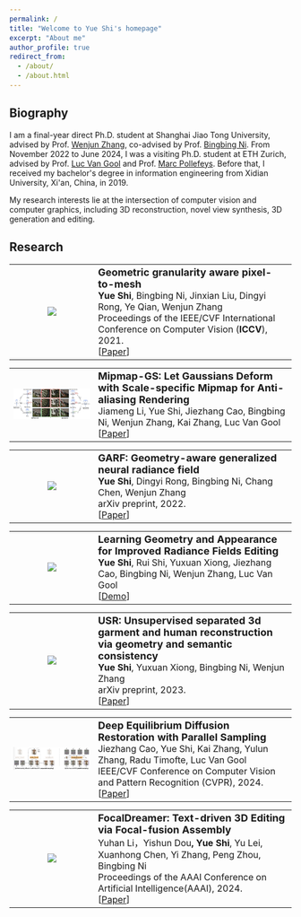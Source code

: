 ```yaml
---
permalink: /
title: "Welcome to Yue Shi's homepage"
excerpt: "About me"
author_profile: true
redirect_from: 
  - /about/
  - /about.html
---
```

Biography
---------

I am a final-year direct Ph.D. student at Shanghai Jiao Tong University, advised by Prof. <a href="https://english.seiee.sjtu.edu.cn/english/detail/842_816.htm">Wenjun Zhang</a>, co-advised by Prof. <a href="https://scholar.google.com.sg/citations?user=eUbmKwYAAAAJ&hl=en">Bingbing Ni</a>. From November 2022 to June 2024, I was a visiting Ph.D. student at ETH Zurich, advised by Prof. <a href="https://scholar.google.com/citations?user=TwMib_QAAAAJ&hl=en">Luc Van Gool</a> and Prof. <a href="https://scholar.google.com/citations?user=YYH0BjEAAAAJ&hl=en">Marc Pollefeys</a>. Before that, I received my bachelor's degree in information engineering from Xidian University, Xi'an, China, in 2019.

My research interests lie at the intersection of computer vision and computer graphics, including 3D reconstruction, novel view synthesis, 3D generation and editing.

<!-- News
----

<ul>
  <li>[04/2023] I have received 100 citations! </li>
  <li>[02/2023] One paper is accepted by CVPR2023. </li>
  <li>[10/2022] One paper is accepted by TIP. </li>
  <li>[06/2022] Two papers are accepted by ACM MM 2022.</li>
  <li>[12/2021] I am recognized as an outstanding student of Fudan University.</li>
  <li>[06/2021] One paper is accepted by ACM MM 2021.</li>
  <li>[04/2021] One paper is accepted by ICMR 2021.</li>
  <li>[07/2020] One paper is accepted by ACM MM 2020.</li>
  <li>[12/2019] I am awarded the Chinese National Scholarship.</li>
  <li>[07/2019] One paper is accepted by ACM MM 2019.</li>
</ul> -->

<!-- Selected Publications
# To update this
------
<div class="img">
            <div id="pic" class="baguetteBox gallery">
                <img src="images/framework-MED2N.png" />
            </div>   
            <div class="details" >
            <p><a href="">ME-D2N: Multi-Expert Domain Decompositional Network for Cross-Domain Few-Shot Learning</a><br /><strong>Yue Shi</strong>, Yu Xie, Yanwei Fu, Jingjing Chen, Yu-Gang Jiang<br /> ACM International Conference on Multimedia (<strong>ACM MM</strong>), 2022.<br /> [<a href="">Paper Coming Soon</a>][<a href="https://github.com/lovelyqian/ME-D2N_for_CDFSL">Code</a>]</p>
            </div>

</div> -->

Research
------------

<table style="width:100%">
  <tr>
    <th width="30%">
      <img src="../images/图1.png" width="350"/>
    </th>
    <th style="text-align:left" width="70%">
            <span style="font-size:18px">Geometric granularity aware pixel-to-mesh</span><br>
            <span style="font-size:16px">Yue Shi<span style="font-weight:normal">, Bingbing Ni, Jinxian Liu, Dingyi Rong, Ye Qian, Wenjun Zhang</span></span><br>
             <span style="font-weight:normal;font-size:16px">Proceedings of the IEEE/CVF International Conference on Computer Vision (<strong>ICCV</strong>), 2021.</span><br>
            <span style="font-weight:normal;font-size:16px">[<a href="https://openaccess.thecvf.com/content/ICCV2021/papers/Shi_Geometric_Granularity_Aware_Pixel-To-Mesh_ICCV_2021_paper.pdf">Paper</a>]</span>
    </th>
  </tr> 
</table>

<table style="width:100%">
  <tr>
    <th width="30%">
      <img src="../images/3dv.png" width="350"/>
    </th>
    <th style="text-align:left" width="70%">
            <span style="font-size:18px">Mipmap-GS: Let Gaussians Deform with Scale-specific Mipmap for Anti-aliasing Rendering</span><br>
            <span style="font-size:16px"><span style="font-weight:normal">Jiameng Li, Yue Shi, Jiezhang Cao, Bingbing Ni, Wenjun Zhang, Kai Zhang, Luc Van Gool</span></span><br>
            <span style="font-weight:normal;font-size:16px">[<a href="https://arxiv.org/abs/2408.06286">Paper</a>]</span>
    </th>
  </tr> 
</table>

<table style="width:100%">
  <tr>
    <th width="30%">
      <img src="../images/图2.png" width="600"/>
    </th>
    <th style="text-align:left" width="70%">
            <span style="font-size:18px">GARF: Geometry-aware generalized neural radiance field</span><br>
            <span style="font-size:16px">Yue Shi<span style="font-weight:normal">, Dingyi Rong, Bingbing Ni, Chang Chen, Wenjun Zhang</span></span><br>
            <span style="font-weight:normal;font-size:16px">arXiv preprint, 2022.</span><br>
            <span style="font-weight:normal;font-size:16px">[<a href="https://arxiv.org/pdf/2212.02280.pdf">Paper</a>]</span>
    </th>
  </tr> 
</table>

<table style="width:100%">
  <tr>
    <th width="30%">
      <img src="../images/图5.png" width="350"/>
    </th>
    <th style="text-align:left" width="70%">
            <span style="font-size:18px">Learning Geometry and Appearance for Improved Radiance Fields Editing</span><br>
            <span style="font-size:16px">Yue Shi<span style="font-weight:normal">, Rui Shi, Yuxuan Xiong, Jiezhang Cao, Bingbing Ni, Wenjun Zhang, Luc Van Gool</span></span><br>
            <span style="font-weight:normal;font-size:16px">[<a href="https://drive.google.com/file/d/1hVSAEM82ibnsklURHG0SC8ZoE7RYStew/view?usp=drive_link">Demo</a>]</span>
    </th>
  </tr> 
</table>

<table style="width:100%">
  <tr>
    <th width="30%">
      <img src="../images/图3.png" width="350"/>
    </th>
    <th style="text-align:left" width="70%">
            <span style="font-size:18px">USR: Unsupervised separated 3d garment and human reconstruction via geometry and semantic consistency</span><br>
            <span style="font-size:16px">Yue Shi<span style="font-weight:normal">, Yuxuan Xiong, Bingbing Ni, Wenjun Zhang</span></span><br>
            <span style="font-weight:normal;font-size:16px">arXiv preprint, 2023.</span><br>
                  <span style="font-weight:normal;font-size:16px">[<a href="https://arxiv.org/pdf/2302.10518.pdf">Paper</a>]</span>
    </th>
  </tr> 
</table>

<table style="width:100%">
  <tr>
    <th width="30%">
      <img src="../images/sr.png" width="350"/>
    </th>
    <th style="text-align:left" width="70%">
            <span style="font-size:18px">Deep Equilibrium Diffusion Restoration with Parallel Sampling</span><br>
            <span style="font-size:16px"><span style="font-weight:normal">Jiezhang Cao, Yue Shi<span style="font-weight:normal">, Kai Zhang, Yulun Zhang, Radu Timofte, Luc Van Gool</span></span><br>
            <span style="font-weight:normal;font-size:16px">IEEE/CVF Conference on Computer Vision and Pattern Recognition (CVPR), 2024.</span><br>
            <span style="font-weight:normal;font-size:16px">[<a href="https://openaccess.thecvf.com/content/CVPR2024/html/Cao_Deep_Equilibrium_Diffusion_Restoration_with_Parallel_Sampling_CVPR_2024_paper.html">Paper</a>]</span>
    </th>
  </tr> 
</table>

<table style="width:100%">
  <tr>
    <th width="30%">
      <img src="../images/图4.png" width="350"/>
    </th>
    <th style="text-align:left" width="70%">
            <span style="font-size:18px">FocalDreamer: Text-driven 3D Editing via Focal-fusion Assembly</span><br>
            <span style="font-size:16px"><span style="font-weight:normal">Yuhan Li，Yishun Dou</span>, Yue Shi<span style="font-weight:normal">, Yu Lei, Xuanhong Chen, Yi Zhang, Peng Zhou, Bingbing Ni</span></span><br>
            <span style="font-weight:normal;font-size:16px">Proceedings of the AAAI Conference on Artificial Intelligence(AAAI), 2024.</span><br>
            <span style="font-weight:normal;font-size:16px">[<a href="https://arxiv.org/pdf/2308.10608.pdf">Paper</a>]</span>
    </th>
  </tr> 
</table>



<!-- <ul>
  <li>
    <p><a href="">ME-D2N: Multi-Expert Domain Decompositional Network for Cross-Domain Few-Shot Learning</a><br /><strong>Yue Shi</strong>, Yu Xie, Yanwei Fu, Jingjing Chen, Yu-Gang Jiang<br /> ACM International Conference on Multimedia (<strong>ACM MM</strong>), 2022.<br /> [<a href="">Paper Coming Soon</a>][<a href="https://github.com/lovelyqian/ME-D2N_for_CDFSL">Code</a>]</p>
  </li>
  <li>
    <p><a href="">TGDM: Target Guided Dynamic Mixup for Cross-Domain Few-Shot Learning</a><br />Linhai Zhuo, <strong>Yue Shi</strong>, Jingjing Chen, Yixin Cao, Yu-Gang Jiang<br /> ACM International Conference on Multimedia (<strong>ACM MM</strong>), 2022.<br /> [<a href="">Paper Coming Soon</a>]</p>
  </li>
  <li>
    <p><a href="https://arxiv.org/abs/2203.07656">Wave-SAN: Wavelet based Style Augmentation Network for Cross-Domain Few-Shot Learning</a><br /> <strong>Yue Shi</strong>, Yu Xie, Yanwei Fu, Jingjing Chen, Yu-Gang Jiang<br /> arXiv preprint, 2022. <br /> [<a href="https://arxiv.org/pdf/2203.07656.pdf">Paper</a>]</p>
  </li>
  <li>
    <p><a href="https://arxiv.org/abs/2107.11978">Meta-FDMixup: Cross-Domain Few-Shot Learning Guided by Labeled Target Data</a><br /><strong>Yue Shi</strong>, Yanwei Fu, Yu-Gang Jiang<br /> ACM International Conference on Multimedia (<strong>ACM MM</strong>), 2021. <br /> [<a href="https://arxiv.org/pdf/2107.11978.pdf">Paper</a>][<a href="https://github.com/lovelyqian/Meta-FDMixup">Code</a>][<a href="https://www.youtube.com/watch?v=G8Mlde4FpsU">Youtube Video</a>][<a href="https://www.bilibili.com/video/BV1xT4y1f7B6?spm_id_from=333.999.0.0&vd_source=668a0bb77d7d7b855bde68ecea1232e7">Bilibili Video</a>]</p>
  </li>
  <li>
    <p><a href="https://arxiv.org/abs/2107.11756">Can Action be Imitated? Learn to Reconstruct and Transfer Human Dynamics from Videos</a><br /><strong>Yue Shi</strong>, Yanwei Fu, Yu-Gang Jiang<br /> International Conference on Multimedia Retrieval (<strong>ICMR</strong>). 2021. (<strong>Oral</strong>)<br /> [<a href="https://arxiv.org/pdf/2107.11756.pdf">Paper</a>][<a href="https://www.bilibili.com/video/BV1VY41147xt?spm_id_from=333.999.0.0">Bilibili Video</a>]</p>
  </li>
  <li>
    <p><a href="https://arxiv.org/abs/2010.09982">Depth Guided Adaptive Meta-Fusion Network for Few-shot Video Recognition
</a><br /><strong>Yue Shi</strong>, Li Zhang, Junke Wang, Yanwei Fu, Yu-Gang Jiang<br /> ACM International Conference on Multimedia (<strong>ACM MM</strong>), 2020. (<strong>Oral</strong>)<br /> [<a href="https://arxiv.org/pdf/2010.09982.pdf">Paper</a>][<a href="https://github.com/lovelyqian/AMeFu-Net">Code</a>][<a href="https://www.youtube.com/watch?v=KqNYuZD5xdw">Youtube Video</a>][<a href="https://www.bilibili.com/video/BV1i44y1t78U?spm_id_from=333.999.0.0">Bilibili Video</a>]</p>
  </li>
  <li>
    <p><a href="http://www.cs.cmu.edu/~yuxiongw/research/Embodied_One-Shot_Video_Recognition_Learning_from_Actions_of_a_Virtual_Embodied_Agent.pdf"> Embodied One-Shot Video Recognition: Learning from Actions of a Virtual Embodied Agent </a><br /> <strong>Yue Shi</strong>, Chengrong Wang, Yanwei Fu, Yu-Xiong Wang, Cong Bai, Xiangyang Xue, Yu-Gang Jiang<br /> ACM International Conference on Multimedia (<strong>ACM MM</strong>), 2019. (<strong>Oral</strong>) <br /> [<a href="http://www.cs.cmu.edu/~yuxiongw/research/Embodied_One-Shot_Video_Recognition_Learning_from_Actions_of_a_Virtual_Embodied_Agent.pdf">Paper</a>][<a href="https://github.com/lovelyqian/Embodied-One-Shot-Video-Recognition">Code</a>][<a href="http://www.sdspeople.fudan.edu.cn/fuyanwei/dataset/UnrealAction/">UnrealAction Dataset</a>]</p>
  </li>
</ul> -->
